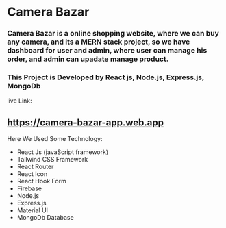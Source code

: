 # Camera Bazar
### Camera Bazar is a online shopping website, where we can buy any camera, and its a MERN stack project, so we have dashboard for user and admin, where user can manage his order, and admin can upadate manage product.

### This Project is Developed by React js, Node.js, Express.js, MongoDb

live Link: 
## https://camera-bazar-app.web.app


Here We Used Some Technology: 

- React Js (javaScript framework)
- Tailwind CSS Framework
- React Router
- React Icon
- React Hook Form
- Firebase 
- Node.js
- Express.js
- Material UI
- MongoDb Database
